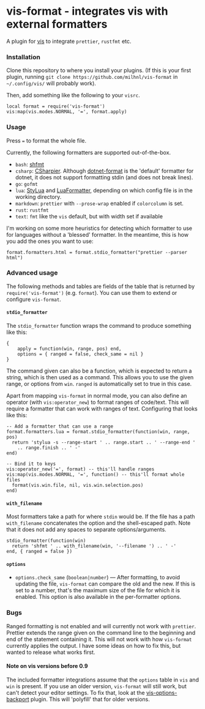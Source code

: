 # vis-format - integrates vis with external formatters

A plugin for [vis](https://github.com/martanne/vis) to integrate `prettier`,
`rustfmt` etc.

### Installation

Clone this repository to where you install your plugins. (If this is your first
plugin, running `git clone https://github.com/milhnl/vis-format` in
`~/.config/vis/` will probably work).

Then, add something like the following to your `visrc`.

    local format = require('vis-format')
    vis:map(vis.modes.NORMAL, '=', format.apply)

### Usage

Press `=` to format the whole file.

Currently, the following formatters are supported out-of-the-box.

- `bash`: [shfmt](https://github.com/mvdan/sh)
- `csharp`: [CSharpier](https://csharpier.com/). Although
  [dotnet-format](https://github.com/dotnet/format) is the 'default' formatter
  for dotnet, it does not support formatting stdin (and does not break lines).
- `go`: `gofmt`
- `lua`: [StyLua](https://github.com/JohnnyMorganz/StyLua) and
  [LuaFormatter](https://github.com/Koihik/LuaFormatter), depending on which
  config file is in the working directory.
- `markdown`: `prettier` with `--prose-wrap` enabled if `colorcolumn` is set.
- `rust`: `rustfmt`
- `text`: `fmt` like the `vis` default, but with width set if available

I'm working on some more heuristics for detecting which formatter to use for
languages without a 'blessed' formatter. In the meantime, this is how you add
the ones you want to use:

    format.formatters.html = format.stdio_formatter("prettier --parser html")

### Advanced usage

The following methods and tables are fields of the table that is returned by
`require('vis-format')` (e.g. `format`). You can use them to extend or
configure `vis-format`.

#### `stdio_formatter`

The `stdio_formatter` function wraps the command to produce something like
this:

    {
        apply = function(win, range, pos) end,
        options = { ranged = false, check_same = nil }
    }

The command given can also be a function, which is expected to return a string,
which is then used as a command. This allows you to use the given range, or
options from `win`. `ranged` is automatically set to true in this case.

Apart from mapping `vis-format` in normal mode, you can also define an operator
(with `vis:operator_new`) to format ranges of code/text. This will require a
formatter that can work with ranges of text. Configuring that looks like this:

    -- Add a formatter that can use a range
    format.formatters.lua = format.stdio_formatter(function(win, range, pos)
      return 'stylua -s --range-start ' .. range.start .. ' --range-end '
        .. range.finish .. ' -'
    end)

    -- Bind it to keys
    vis:operator_new('=', format) -- this'll handle ranges
    vis:map(vis.modes.NORMAL, '=', function() -- this'll format whole files
      format(vis.win.file, nil, vis.win.selection.pos)
    end)

#### `with_filename`

Most formatters take a path for where `stdin` would be. If the file has a path
`with_filename` concatenates the option and the shell-escaped path. Note that
it does not add any spaces to separate options/arguments.

    stdio_formatter(function(win)
      return 'shfmt ' .. with_filename(win, '--filename ') .. ' -'
    end, { ranged = false })

#### `options`

- `options.check_same` (`boolean|number`) — After formatting, to avoid updating
  the file, `vis-format` can compare the old and the new. If this is set to a
  number, that's the maximum size of the file for which it is enabled. This
  option is also available in the per-formatter options.

### Bugs

Ranged formatting is not enabled and will currently not work with `prettier`.
Prettier extends the range given on the command line to the beginning and end
of the statement containing it. This will not work with how `vis-format`
currently applies the output. I have some ideas on how to fix this, but wanted
to release what works first.

#### Note on vis versions before 0.9

The included formatter integrations assume that the `options` table in `vis`
and `win` is present. If you use an older version, `vis-format` will still
work, but can't detect your editor settings. To fix that, look at the
[vis-options-backport](https://github.com/milhnl/vis-options-backport) plugin.
This will 'polyfill' that for older versions.
